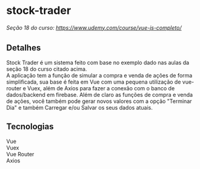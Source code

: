 # stock-trader

###### Seção 18 do curso: https://www.udemy.com/course/vue-js-completo/

## Detalhes
Stock Trader é um sistema feito com base no exemplo dado nas aulas da seção 18 do curso citado acima.\
A aplicação tem a função de simular a compra e venda de ações de forma simplificada, sua base é feita em Vue com uma pequena utilização de vue-router e Vuex, além de Axios para fazer a conexão com o banco de dados/backend em firebase.
Além de claro as funções de compra e venda de ações, você também pode gerar novos valores com a opção "Terminar Dia" e também Carregar e/ou Salvar os seus dados atuais.

## Tecnologias 
  Vue\
  Vuex\
  Vue Router\
  Axios
